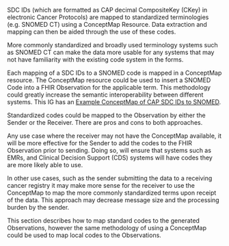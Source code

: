 SDC IDs (which are formatted as CAP decimal CompositeKey (CKey) in electronic Cancer Protocols) are mapped to standardized terminologies (e.g. SNOMED CT) using a ConceptMap Resource. Data extraction and mapping can then be aided through the use of these codes.

More commonly standardized and broadly used terminology systems such as SNOMED CT can make the data more usable for any systems that may not have familiarity with the existing code system in the forms.

Each mapping of a SDC IDs to a SNOMED code is mapped in a ConceptMap resource. The ConceptMap resource could be used to insert a SNOMED Code into a FHIR Observation for the applicable term. This methodology could greatly increase the semantic interoperability between different systems. This IG has an [Example ConceptMap of CAP SDC IDs to SNOMED](ConceptMap-conceptMapCAPex.html).

Standardized codes could be mapped to the Observation by either the Sender or the Receiver. There are pros and cons to both approaches.

Any use case where the receiver may not have the ConceptMap available, it will be more effective for the Sender to add the codes to the FHIR Observation prior to sending. Doing so, will ensure that systems such as EMRs, and Clinical Decision Support (CDS) systems will have codes they are more likely able to use.

In other use cases, such as the sender submitting the data to a receiving cancer registry it may make more sense for the receiver to use the ConceptMap to map the more commonly standardized terms upon receipt of the data. This approach may decrease message size and the processing burden by the sender.

This section describes how to map standard codes to the generated Observations, however the same methodology of using a ConceptMap could be used to map local codes to the Observations.

<!-- add example from ConceptMap and expand the point above
Could put the code in the sent Observation or provide the ConceptMap for the receiver to use the code
If the receiver is provided the ConceptMap it might be easier since they'll be able to add the SNOMED Codes to their exisiting data model - do pros and cons
-->